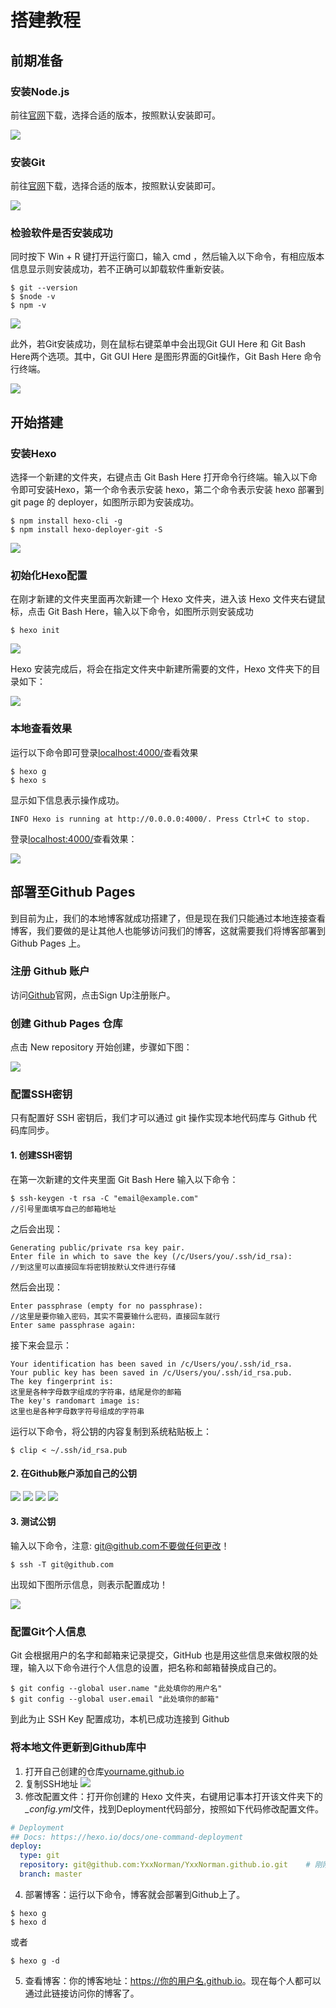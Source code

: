 # 搭建教程

## 前期准备

### 安装Node.js

前往[官网](https://nodejs.org/en/download)下载，选择合适的版本，按照默认安装即可。

![](images/NodejsDownload.png)

### 安装Git

前往[官网](https://git-scm.com/download/win)下载，选择合适的版本，按照默认安装即可。

![](images/GitDownload.png)

### 检验软件是否安装成功

同时按下 Win + R 键打开运行窗口，输入 cmd ，然后输入以下命令，有相应版本信息显示则安装成功，若不正确可以卸载软件重新安装。

```
$ git --version
$ $node -v
$ npm -v
```

![](images/TestVersion.png)

此外，若Git安装成功，则在鼠标右键菜单中会出现Git GUI Here 和 Git Bash Here两个选项。其中，Git GUI Here 是图形界面的Git操作，Git Bash Here 命令行终端。

![](images/RightKeyMenu.png)

## 开始搭建

### 安装Hexo

选择一个新建的文件夹，右键点击 Git Bash Here 打开命令行终端。输入以下命令即可安装Hexo，第一个命令表示安装 hexo，第二个命令表示安装 hexo 部署到 git page 的 deployer，如图所示即为安装成功。

```
$ npm install hexo-cli -g
$ npm install hexo-deployer-git -S
```

![](images/HexoDownload.png)

### 初始化Hexo配置

在刚才新建的文件夹里面再次新建一个 Hexo 文件夹，进入该 Hexo 文件夹右键鼠标，点击 Git Bash Here，输入以下命令，如图所示则安装成功

```
$ hexo init
```

![](images/HexoInit.png)

Hexo 安装完成后，将会在指定文件夹中新建所需要的文件，Hexo 文件夹下的目录如下：

![](images/HexoFilesContent.png)

### 本地查看效果

运行以下命令即可登录[localhost:4000/](http://localhost:4000/ )查看效果

```
$ hexo g
$ hexo s
```

显示如下信息表示操作成功。

```
INFO Hexo is running at http://0.0.0.0:4000/. Press Ctrl+C to stop.
```

登录[localhost:4000/](http://localhost:4000/ )查看效果：

![](images/Hexo.png)

## 部署至Github Pages

到目前为止，我们的本地博客就成功搭建了，但是现在我们只能通过本地连接查看博客，我们要做的是让其他人也能够访问我们的博客，这就需要我们将博客部署到 Github Pages 上。

### 注册 Github 账户

访问[Github](https://github.com/)官网，点击Sign Up注册账户。

### 创建 Github Pages 仓库

点击 New repository 开始创建，步骤如下图：

![](images/CreateRepository.png)

### 配置SSH密钥

 只有配置好 SSH 密钥后，我们才可以通过 git 操作实现本地代码库与 Github 代码库同步。
 #### 1. 创建SSH密钥
 在第一次新建的文件夹里面 Git Bash Here 输入以下命令：

```
$ ssh-keygen -t rsa -C "email@example.com"
//引号里面填写自己的邮箱地址
```

之后会出现：

```
Generating public/private rsa key pair.
Enter file in which to save the key (/c/Users/you/.ssh/id_rsa):
//到这里可以直接回车将密钥按默认文件进行存储
```

然后会出现：

```
Enter passphrase (empty for no passphrase):
//这里是要你输入密码，其实不需要输什么密码，直接回车就行
Enter same passphrase again:
```

接下来会显示：

```
Your identification has been saved in /c/Users/you/.ssh/id_rsa.
Your public key has been saved in /c/Users/you/.ssh/id_rsa.pub.
The key fingerprint is:
这里是各种字母数字组成的字符串，结尾是你的邮箱
The key's randomart image is:
这里也是各种字母数字符号组成的字符串
```

运行以下命令，将公钥的内容复制到系统粘贴板上：

```
$ clip < ~/.ssh/id_rsa.pub
```

 #### 2. 在Github账户添加自己的公钥

![](images/CreateSSH_1.png)
![](images/CreateSSH_2.png)
![](images/CreateSSH_3.png)
![](images/CreateSSH_456.png)

#### 3. 测试公钥

输入以下命令，注意: git@github.com不要做任何更改！

```text
$ ssh -T git@github.com
```

出现如下图所示信息，则表示配置成功！

![](images/SSHtest.png)

### 配置Git个人信息

Git 会根据用户的名字和邮箱来记录提交，GitHub 也是用这些信息来做权限的处理，输入以下命令进行个人信息的设置，把名称和邮箱替换成自己的。

```
$ git config --global user.name "此处填你的用户名"
$ git config --global user.email "此处填你的邮箱"
```

到此为止 SSH Key 配置成功，本机已成功连接到 Github

### 将本地文件更新到Github库中

1. 打开自己创建的仓库<ins>yourname.github.io</ins>
2. 复制SSH地址
![](images/CopySSH.png)
3. 修改配置文件：打开你创建的 Hexo 文件夹，右键用记事本打开该文件夹下的 *_config.yml*文件，找到Deployment代码部分，按照如下代码修改配置文件。

```yml
# Deployment
## Docs: https://hexo.io/docs/one-command-deployment
deploy:
  type: git
  repository: git@github.com:YxxNorman/YxxNorman.github.io.git    # 刚刚复制的SSH地址
  branch: master
```

4. 部署博客：运行以下命令，博客就会部署到Github上了。

```
$ hexo g
$ hexo d
```

或者

```
$ hexo g -d
```

5. 查看博客：你的博客地址：<ins>https://你的用户名.github.io</ins>。现在每个人都可以通过此链接访问你的博客了。